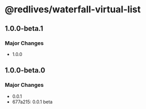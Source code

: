 # @redlives/waterfall-virtual-list

## 1.0.0-beta.1

### Major Changes

- 1.0.0

## 1.0.0-beta.0

### Major Changes

- 0.0.1
- 677a215: 0.0.1 beta
